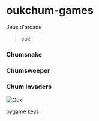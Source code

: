 # oukchum-games

Jeux d'arcade 

> ouk
 
### Chumsnake

### Chumsweeper

### Chum Invaders

![Ouk](https://cdn.discordapp.com/attachments/667018145893974047/838873115689091202/unknown.png)

[pygame keys](https://www.pygame.org/docs/ref/key.html)
